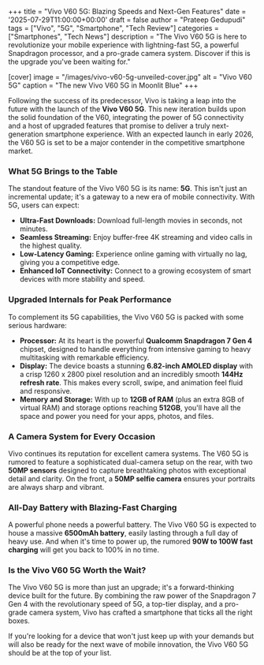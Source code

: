 +++
title = "Vivo V60 5G: Blazing Speeds and Next-Gen Features"
date = '2025-07-29T11:00:00+00:00'
draft = false
author = "Prateep Gedupudi"
tags = ["Vivo", "5G", "Smartphone", "Tech Review"]
categories = ["Smartphones", "Tech News"]
description = "The Vivo V60 5G is here to revolutionize your mobile experience with lightning-fast 5G, a powerful Snapdragon processor, and a pro-grade camera system. Discover if this is the upgrade you've been waiting for."

[cover]
  image = "/images/vivo-v60-5g-unveiled-cover.jpg"
  alt = "Vivo V60 5G"
  caption = "The new Vivo V60 5G in Moonlit Blue"
+++

Following the success of its predecessor, Vivo is taking a leap into the future with the launch of the **Vivo V60 5G**. This new iteration builds upon the solid foundation of the V60, integrating the power of 5G connectivity and a host of upgraded features that promise to deliver a truly next-generation smartphone experience. With an expected launch in early 2026, the V60 5G is set to be a major contender in the competitive smartphone market.

### What 5G Brings to the Table

The standout feature of the Vivo V60 5G is its name: **5G**. This isn't just an incremental update; it's a gateway to a new era of mobile connectivity. With 5G, users can expect:

*   **Ultra-Fast Downloads:** Download full-length movies in seconds, not minutes.
*   **Seamless Streaming:** Enjoy buffer-free 4K streaming and video calls in the highest quality.
*   **Low-Latency Gaming:** Experience online gaming with virtually no lag, giving you a competitive edge.
*   **Enhanced IoT Connectivity:** Connect to a growing ecosystem of smart devices with more stability and speed.

### Upgraded Internals for Peak Performance

To complement its 5G capabilities, the Vivo V60 5G is packed with some serious hardware:

*   **Processor:** At its heart is the powerful **Qualcomm Snapdragon 7 Gen 4** chipset, designed to handle everything from intensive gaming to heavy multitasking with remarkable efficiency.
*   **Display:** The device boasts a stunning **6.82-inch AMOLED display** with a crisp 1260 x 2800 pixel resolution and an incredibly smooth **144Hz refresh rate**. This makes every scroll, swipe, and animation feel fluid and responsive.
*   **Memory and Storage:** With up to **12GB of RAM** (plus an extra 8GB of virtual RAM) and storage options reaching **512GB**, you'll have all the space and power you need for your apps, photos, and files.

### A Camera System for Every Occasion

Vivo continues its reputation for excellent camera systems. The V60 5G is rumored to feature a sophisticated dual-camera setup on the rear, with two **50MP sensors** designed to capture breathtaking photos with exceptional detail and clarity. On the front, a **50MP selfie camera** ensures your portraits are always sharp and vibrant.

### All-Day Battery with Blazing-Fast Charging

A powerful phone needs a powerful battery. The Vivo V60 5G is expected to house a massive **6500mAh battery**, easily lasting through a full day of heavy use. And when it's time to power up, the rumored **90W to 100W fast charging** will get you back to 100% in no time.

### Is the Vivo V60 5G Worth the Wait?

The Vivo V60 5G is more than just an upgrade; it's a forward-thinking device built for the future. By combining the raw power of the Snapdragon 7 Gen 4 with the revolutionary speed of 5G, a top-tier display, and a pro-grade camera system, Vivo has crafted a smartphone that ticks all the right boxes.

If you're looking for a device that won't just keep up with your demands but will also be ready for the next wave of mobile innovation, the Vivo V60 5G should be at the top of your list.
